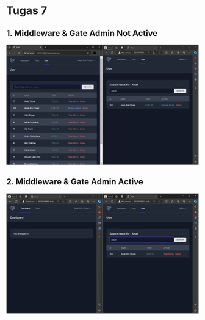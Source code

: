 # Tugas 7

## 1. Middleware & Gate Admin Not Active
![Alt text](screenshot/tugas7/Screenshot_20240429_194015.png)
## 2. Middleware & Gate Admin Active
![Alt text](screenshot/tugas7/Screenshot_20240429_192945.png)
